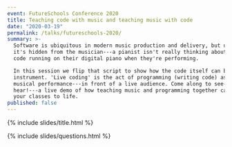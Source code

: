 ```yaml
---
event: FutureSchools Conference 2020
title: Teaching code with music and teaching music with code
date: "2020-03-19"
permalink: /talks/futureschools-2020/
summary: >-
  Software is ubiquitous in modern music production and delivery, but usually
  it's hidden from the musician---a pianist isn't really thinking about the DSP
  code running on their digital piano when they're performing.

  In this session we flip that script to show how the code itself can be the
  instrument. 'Live coding' is the act of programming (writing code) as a
  musical performance---in front of a live audience. Come along to see---and
  hear!---a live demo of how teaching music and programming together can bring
  your classes to life.
published: false
---
```


{% include slides/title.html %}

{% include slides/questions.html %}
